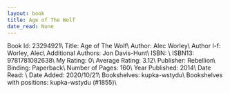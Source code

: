 ```yaml
---
layout: book
title: Age of The Wolf
date_read: None
---
```


Book Id: 23294921\ 
Title: Age of The Wolf\ 
Author: Alec Worley\ 
Author l-f: Worley, Alec\ 
Additional Authors: Jon Davis-Hunt\ 
ISBN: \ 
ISBN13: 9781781082638\ 
My Rating: 0\ 
Average Rating: 3.12\ 
Publisher: Rebellion\ 
Binding: Paperback\ 
Number of Pages: 160\ 
Year Published: 2014\ 
Date Read: \ 
Date Added: 2020/10/21\ 
Bookshelves: kupka-wstydu\ 
Bookshelves with positions: kupka-wstydu (#1855)\ 

